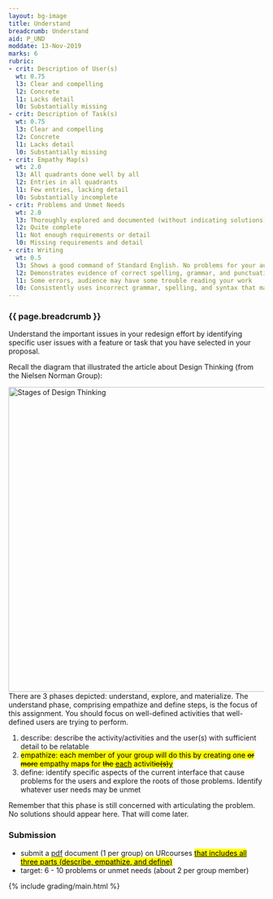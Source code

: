 ```yaml
---
layout: bg-image
title: Understand
breadcrumb: Understand
aid: P_UND
moddate: 13-Nov-2019
marks: 6
rubric:
- crit: Description of User(s)
  wt: 0.75
  l3: Clear and compelling
  l2: Concrete
  l1: Lacks detail
  l0: Substantially missing
- crit: Description of Task(s)
  wt: 0.75
  l3: Clear and compelling
  l2: Concrete
  l1: Lacks detail
  l0: Substantially missing
- crit: Empathy Map(s)
  wt: 2.0
  l3: All quadrants done well by all
  l2: Entries in all quadrants
  l1: Few entries, lacking detail
  l0: Substantially incomplete
- crit: Problems and Unmet Needs
  wt: 2.0
  l3: Thoroughly explored and documented (without indicating solutions)
  l2: Quite complete
  l1: Not enough requirements or detail
  l0: Missing requirements and detail
- crit: Writing
  wt: 0.5
  l3: Shows a good command of Standard English. No problems for your audience
  l2: Demonstrates evidence of correct spelling, grammar, and punctuation. Audience will have little trouble reading your work
  l1: Some errors, audience may have some trouble reading your work
  l0: Consistently uses incorrect grammar, spelling, and syntax that makes it difficult for others to follow
---
```

### {{ page.breadcrumb }}

Understand the important issues in your redesign effort by identifying specific user issues with a feature or task that you have selected in your proposal.

Recall the diagram that illustrated the article about Design Thinking (from the Nielsen Norman Group):

<img src="https://media.nngroup.com/media/editor/2016/07/29/designthinking_illustration_final-01-01.png" class="img-fluid" alt="Stages of Design Thinking" width="600" /> <br />
There are 3 phases depicted: understand, explore, and materialize. The understand phase,
comprising empathize and define steps, is the focus of this assignment. You should focus on
well-defined activities that well-defined users are trying to perform.

1. describe: describe the activity/activities and the user(s) with sufficient detail to be relatable
1. <mark>empathize: each member of your group will do this by creating one <del>or more</del> empathy map<del>s</del> for <del>the</del> <ins>each</ins> activit<del>ie(s)</del><ins>y</ins></mark>
1. define: identify specific aspects of the current interface that cause problems for the users and explore the roots of those problems. Identify whatever user needs may be unmet

Remember that this phase is still concerned with articulating the problem.
No solutions should appear here. That will come later.

### Submission

* submit a [pdf](https://en.wikipedia.org/wiki/PDF) document (1 per group) on URcourses <mark><ins>that includes all three parts (describe, empathize, and define)</ins></mark>
* target: 6 - 10 problems or unmet needs (about 2 per group member)

{% include grading/main.html %}
